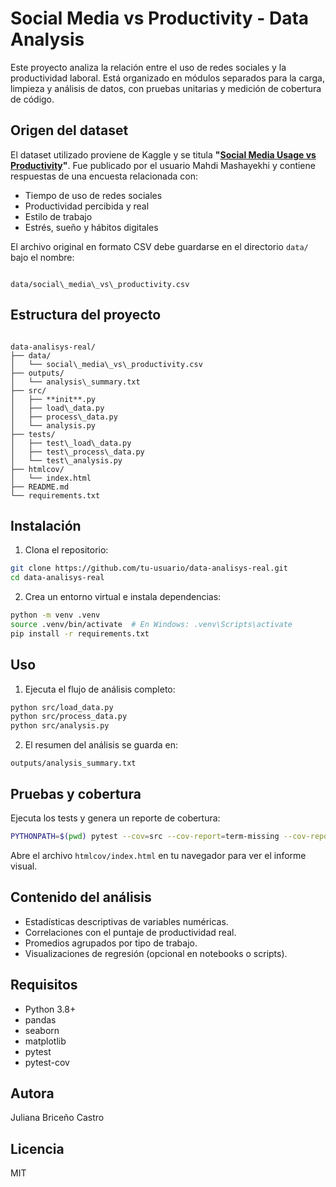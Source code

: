 # Social Media vs Productivity - Data Analysis

Este proyecto analiza la relación entre el uso de redes sociales y la productividad laboral. Está organizado en módulos separados para la carga, limpieza y análisis de datos, con pruebas unitarias y medición de cobertura de código.

## Origen del dataset

El dataset utilizado proviene de Kaggle y se titula **"[Social Media Usage vs Productivity](https://www.kaggle.com/datasets/mahdimashayekhi/social-media-vs-productivity)"**. Fue publicado por el usuario Mahdi Mashayekhi y contiene respuestas de una encuesta relacionada con:

- Tiempo de uso de redes sociales
- Productividad percibida y real
- Estilo de trabajo
- Estrés, sueño y hábitos digitales

El archivo original en formato CSV debe guardarse en el directorio `data/` bajo el nombre:

```

data/social\_media\_vs\_productivity.csv

```

## Estructura del proyecto

```

data-analisys-real/
├── data/
│   └── social\_media\_vs\_productivity.csv
├── outputs/
│   └── analysis\_summary.txt
├── src/
│   ├── **init**.py
│   ├── load\_data.py
│   ├── process\_data.py
│   └── analysis.py
├── tests/
│   ├── test\_load\_data.py
│   ├── test\_process\_data.py
│   └── test\_analysis.py
├── htmlcov/
│   └── index.html
├── README.md
└── requirements.txt

````

## Instalación

1. Clona el repositorio:

```bash
git clone https://github.com/tu-usuario/data-analisys-real.git
cd data-analisys-real
````

2. Crea un entorno virtual e instala dependencias:

```bash
python -m venv .venv
source .venv/bin/activate  # En Windows: .venv\Scripts\activate
pip install -r requirements.txt
```

## Uso

1. Ejecuta el flujo de análisis completo:

```bash
python src/load_data.py
python src/process_data.py
python src/analysis.py
```

2. El resumen del análisis se guarda en:

```
outputs/analysis_summary.txt
```

## Pruebas y cobertura

Ejecuta los tests y genera un reporte de cobertura:

```bash
PYTHONPATH=$(pwd) pytest --cov=src --cov-report=term-missing --cov-report=html
```

Abre el archivo `htmlcov/index.html` en tu navegador para ver el informe visual.

## Contenido del análisis

* Estadísticas descriptivas de variables numéricas.
* Correlaciones con el puntaje de productividad real.
* Promedios agrupados por tipo de trabajo.
* Visualizaciones de regresión (opcional en notebooks o scripts).

## Requisitos

* Python 3.8+
* pandas
* seaborn
* matplotlib
* pytest
* pytest-cov

## Autora 
Juliana Briceño Castro

## Licencia

MIT



